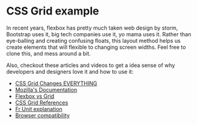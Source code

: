 # CSS Grid example
In recent years, flexbox has pretty much taken web design by storm, Bootstrap uses it, big tech companies use it, yo mama uses it. Rather than eye-balling and creating confusing floats, this layout method helps us create elements that will flexible to changing screen widths. Feel free to clone this, and mess around a bit. 

Also, checkout these articles and videos to get a idea sense of why developers and designers love it and how to use it:
- [CSS Grid Changes EVERYTHING](https://www.youtube.com/watch?v=7kVeCqQCxlk&list=LLHj1t9n_YN0ePCYpOi86Urg&index=2&t=708s)
- [Mozilla's Documentation](https://developer.mozilla.org/en-US/docs/Web/CSS/CSS_Grid_Layout)
- [Flexbox vs Grid](https://css-irl.info/to-grid-or-to-flex/)
- [CSS Grid References](https://cssreference.io/css-grid/)
- [Fr Unit explanation](https://alligator.io/css/css-grid-layout-fr-unit/)
- [Browser compatibility](https://caniuse.com/#search=css%20grid)
